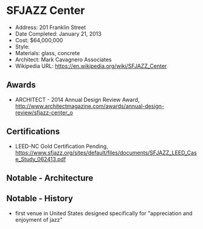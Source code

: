 # SFJAZZ Center
- Address: 201 Franklin Street
- Date Completed: January 21, 2013
- Cost: $64,000,000
- Style:
- Materials: glass, concrete
- Architect: Mark Cavagnero Associates
- Wikipedia URL: https://en.wikipedia.org/wiki/SFJAZZ_Center

## Awards
- ARCHITECT - 2014 Annual Design Review Award, http://www.architectmagazine.com/awards/annual-design-review/sfjazz-center_o

## Certifications
- LEED-NC Gold Certification Pending, https://www.sfjazz.org/sites/default/files/documents/SFJAZZ_LEED_Case_Study_062413.pdf

## Notable - Architecture

## Notable - History
- first venue in United States designed specifically for "appreciation and enjoyment of jazz"